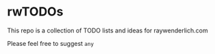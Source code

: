 # rwTODOs

This repo is a collection of TODO lists and ideas for raywenderlich.com

Please feel free to suggest `any`
